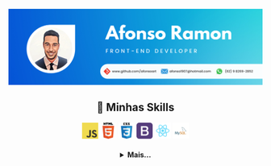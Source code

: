 [![banner](./afonso_banner.png)](https://github.com/afonsoart)

 <h2 align="center">🚀 Minhas Skills </h2>
<p align="center">
<code><img height="32" src="https://raw.githubusercontent.com/github/explore/80688e429a7d4ef2fca1e82350fe8e3517d3494d/topics/javascript/javascript.png" alt="Javascript"/></code>
<code><img height="32" src="https://raw.githubusercontent.com/github/explore/80688e429a7d4ef2fca1e82350fe8e3517d3494d/topics/html/html.png" alt="HTML5"/></code>
<code><img height="32" src="https://raw.githubusercontent.com/github/explore/80688e429a7d4ef2fca1e82350fe8e3517d3494d/topics/css/css.png" alt="CSS"/></code>
<code><img height="32" src="https://raw.githubusercontent.com/github/explore/80688e429a7d4ef2fca1e82350fe8e3517d3494d/topics/bootstrap/bootstrap.png" alt="Bootstrap"/></code>
<code><img height="32" src="https://raw.githubusercontent.com/github/explore/80688e429a7d4ef2fca1e82350fe8e3517d3494d/topics/react/react.png" alt="React"/></code>
<code><img height="32" src="https://raw.githubusercontent.com/github/explore/80688e429a7d4ef2fca1e82350fe8e3517d3494d/topics/mysql/mysql.png" alt="MySQL"/></code>
</p>
<h4 align="center">
<details>
<summary>Mais...</summary>
<h1 align="center"><img src="https://media.giphy.com/media/hvRJCLFzcasrR4ia7z/giphy.gif" width="25px">Oi meu nome é Afonso Ramon</h1></img>


<p align="center"  align="center" height="150em">
 
 <img src="https://raw.githubusercontent.com/MicaelliMedeiros/micaellimedeiros/master/image/computer-illustration.png" min-width="400px" max-width="400px" width="400px" align="center" alt="Computador iuriCode">
 
</p>


<h3 align="center">Sobre mim:</h3>
  <p align="center">
    Desenvolvedor Front-End apaixonado pelo mundo da programação e tecnologia. Com ênfase em desenvolvimento web, atuando principalmente na criação de aplicações do lado cliente” (client-side) de websites, landing pages, hotsites, blogs e aplicações web nas seguintes tecnologias: HTML, CSS, Bootstrap, JavaScript, React.js MYSQL, Wordpress, Duda.co.

Busco aprimorar meus conhecimentos de desenvolvimento front-end, trabalho em equipe, bem como de adaptabilidade e facilidade em resolver desafios e problemas.

Atualmente estou concentrando meus estudos em CSS, JavaScript, React.js, Ionic, Clean Code e metodologias ágeis.

✓ Inglês avançado (C1).
    </p>
  
  
<p align="center">
  <a href="https://www.instagram.com/afonso.telles">
    <img
      align="center"
      src="https://img.shields.io/badge/Instagram-1C1C1C?style=for-the-badge&logo=instagram&logoColor=00FFFF"
    />
  </a>
 
  <a href="https://api.whatsapp.com/send?phone=556282692852&text=Olá estou entrando em contato através do seu portfólio">
    <img
      align="center"
      src="https://img.shields.io/badge/Whastapp-1C1C1C?style=for-the-badge&logo=whatsapp&logoColor=00FFFF">
  </a>
  <a href="https://www.linkedin.com/in/afonso-ramon-de-araujo-teles-73847b18b">
    <img
         align="center"
         src="https://img.shields.io/badge/LinkedIn-1C1C1C?style=for-the-badge&logo=linkedin&logoColor=00FFFF"
  </a>
  <a href="https://www.youtube.com/channel/link-do-canal">
    <img
      align="center"
      src="https://img.shields.io/badge/YouTube-1C1C1C?style=for-the-badge&logo=youtube&logoColor=00FFFF"
    />
  </a>
</p>
</details>
